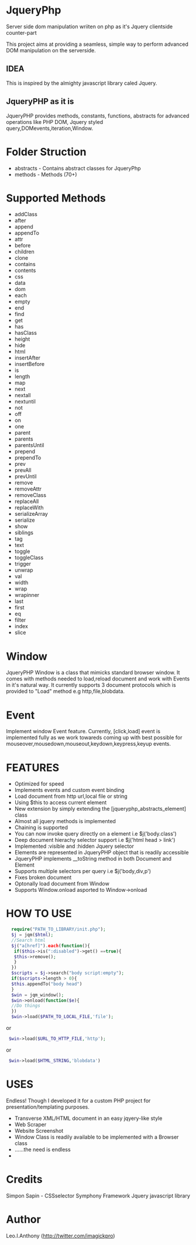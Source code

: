 # JqueryPhp
Server side dom manipulation wriiten on php as it's Jquery clientside counter-part

This project aims at providing a seamless, simple way to perform advanced DOM manipulation on the serverside.

IDEA
---------
 
This is inspired by the almighty javascript library caled Jquery. 
 
 
 JqueryPHP as it is
 ----------
 JqueryPHP provides methods, constants, functions, abstracts for advanced operations like PHP DOM, Jquery styled query,DOMevents,iteration,Window.
 
 Folder Struction
=====================
  * abstracts - Contains abstract classes for JqueryPhp
  * methods - Methods (70+)
  
Supported  Methods
=====================
  * addClass
  * after
  * append
  * appendTo
  * attr
  * before
  * children
  * clone
  * contains
  * contents
  * css
  * data
  * dom
  * each
  * empty
  * end
  * find
  * get
  * has
  * hasClass
  * height
  * hide
  * html
  * insertAfter
  * insertBefore
  * is
  * length
  * map
  * next
  * nextall
  * nextuntil
  * not
  * off
  * on
  * one
  * parent
  * parents
  * parentsUntil
  * prepend
  * prependTo
  * prev
  * prevAll
  * prevUntil
  * remove
  * removeAttr
  * removeClass
  * replaceAll
  * replaceWith
  * serializeArray
  * serialize
  * show
  * siblings
  * tag
  * text
  * toggle
  * toggleClass
  * trigger
  * unwrap
  * val
  * width
  * wrap
  * wrapinner
  * last
  * first
  * eq
  * filter
  * index
  * slice
 
Window
=====================
JqueryPHP Window is a class that mimicks standard browser window. It comes with methods needed to load,reload document and work with Events in it's natural way. 
It currently supports 3 document protocols which is provided to "Load" method e.g http,file,blobdata.

 Event
=====================
Implement window Event feature. 
Currently, [click,load] event is implemented fully as we work towareds coming up with best possible for mouseover,mousedown,mouseout,keydown,keypress,keyup events. 


 FEATURES
=====================
* Optimized for speed
* Implements events and custom event binding
* Load document from http url,local file or string
* Using $this to access current element
* New extension by simply extending the [jqueryphp_abstracts_element] class
* Almost all jquery methods is implemented
* Chaining is supported
* You can now invoke query directly on a element i.e $j('body.class')
* Deep document hierachy selector support i.e $j('html head > link')
* Implemented :visible and :hidden Jquery selector
* Elements are represented in JqueryPHP object that is readily accessible
* JqueryPHP implements __toString method in both Document and Element
* Supports multiple selectors per query i.e $j('body,div,p')
* Fixes broken document
* Optonally load document from Window
* Supports Window.onload asported to Window->onload

 HOW TO USE
=====================
```php
  require("PATH_TO_LIBRARY/init.php");
  $j = jqm($html);
  //Search html
  $j("a[href]").each(function(){
   if($this->is(":disabled")->get() ==true){
   $this->remove();
   }
  })
  $scripts = $j->search("body script:empty");
  if($scripts->length > 0){
  $this.appendTo("body head")
  }
  $win = jqm_window();
  $win->onload(function($e){
  //Do things
  })
  $win->load($PATH_TO_LOCAL_FILE,'file');
```
 or
 ```php
  $win->load($URL_TO_HTTP_FILE,'http');
```
 or
 ```php
  $win->load($HTML_STRING,'blobdata')
```
USES
=========
Endless!
Though I developed it for a custom PHP project for presentation/templating purposes.
 * Transverse XML/HTML document in an easy jqyery-like style
 * Web Scraper
 * Website Screenshot
 * Window Class is readily available to be implemented with a Browser class
 * ......the need is endless
 * 

Credits
=========
Simpon Sapin -  CSSselector
Symphony Framework
Jquery javascript library


Author
=========
Leo.I.Anthony
(http://twitter.com/imagickpro)


